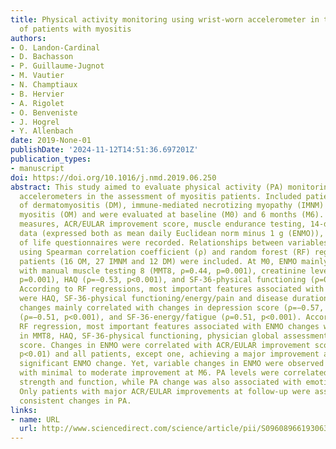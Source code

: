 ```yaml
---
title: Physical activity monitoring using wrist-worn accelerometer in the assessment
  of patients with myositis
authors:
- O. Landon-Cardinal
- D. Bachasson
- P. Guillaume-Jugnot
- M. Vautier
- N. Champtiaux
- B. Hervier
- A. Rigolet
- O. Benveniste
- J. Hogrel
- Y. Allenbach
date: 2019-None-01
publishDate: '2024-11-12T14:51:36.697201Z'
publication_types:
- manuscript
doi: https://doi.org/10.1016/j.nmd.2019.06.250
abstract: This study aimed to evaluate physical activity (PA) monitoring using wrist-worn
  accelerometers in the assessment of myositis patients. Included patients had a diagnosis
  of dermatomyositis (DM), immune-mediated necrotizing myopathy (IMNM) or overlap
  myositis (OM) and were evaluated at baseline (M0) and 6 months (M6). IMACS core-set
  measures, ACR/EULAR improvement score, muscle endurance testing, 14-days raw acceleration
  data (expressed both as mean daily Euclidean norm minus 1 g (ENMO)), and quality
  of life questionnaires were recorded. Relationships between variables were investigated
  using Spearman correlation coefficient (ρ) and random forest (RF) regressions. Fifty-five
  patients (16 OM, 27 IMNM and 12 DM) were included. At M0, ENMO mainly correlated
  with manual muscle testing 8 (MMT8, ρ=0.44, p=0.001), creatinine level (ρ=0.43,
  p=0.001), HAQ (ρ=−0.53, p<0.001), and SF-36-physical functioning (ρ=0.40, p=0.002).
  According to RF regressions, most important features associated with ENMO Z-scores
  were HAQ, SF-36-physical functioning/energy/pain and disease duration. At M6, ENMO
  changes mainly correlated with changes in depression score (ρ=−0.57, p=0.001), HAQ
  (ρ=−0.51, p<0.001), and SF-36-energy/fatigue (ρ=0.51, p<0.001). According to the
  RF regression, most important features associated with ENMO changes were change
  in MMT8, HAQ, SF-36-physical functioning, physician global assessment, and depression
  score. Changes in ENMO were correlated with ACR/EULAR improvement score (ρ=0.57,
  p<0.01) and all patients, except one, achieving a major improvement at M6 had a
  significant ENMO change. Yet, variable changes in ENMO were observed in patients
  with minimal to moderate improvement at M6. PA levels were correlated with muscle
  strength and function, while PA change was also associated with emotional change.
  Only patients with major ACR/EULAR improvements at follow-up were associated with
  consistent changes in PA.
links:
- name: URL
  url: http://www.sciencedirect.com/science/article/pii/S0960896619306388
---
```

